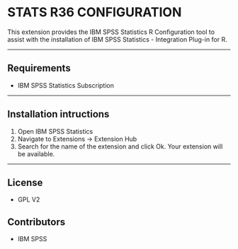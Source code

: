 # STATS R36 CONFIGURATION
 This extension provides the IBM SPSS Statistics R Configuration tool to assist with the installation of IBM SPSS Statistics - Integration Plug-in for R.

---
Requirements
----
- IBM SPSS Statistics Subscription
---
Installation intructions
----
1. Open IBM SPSS Statistics
2. Navigate to Extensions -> Extension Hub
3. Search for the name of the extension and click Ok. Your extension will be available.

---
License
----

- GPL V2

Contributors
----

- IBM SPSS
